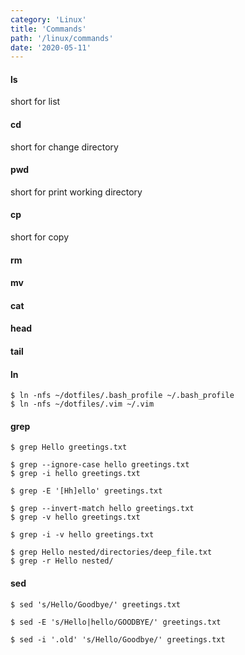 ```yaml
---
category: 'Linux'
title: 'Commands'
path: '/linux/commands'
date: '2020-05-11'
---
```


#### ls

short for list

#### cd

short for change directory

#### pwd

short for print working directory

#### cp

short for copy

#### rm

#### mv

#### cat

#### head

#### tail

#### ln

```shell
$ ln -nfs ~/dotfiles/.bash_profile ~/.bash_profile
$ ln -nfs ~/dotfiles/.vim ~/.vim
```

#### grep

```shell
$ grep Hello greetings.txt

$ grep --ignore-case hello greetings.txt
$ grep -i hello greetings.txt

$ grep -E '[Hh]ello' greetings.txt

$ grep --invert-match hello greetings.txt
$ grep -v hello greetings.txt

$ grep -i -v hello greetings.txt

$ grep Hello nested/directories/deep_file.txt
$ grep -r Hello nested/
```

#### sed

```shell
$ sed 's/Hello/Goodbye/' greetings.txt

$ sed -E 's/Hello|hello/GOODBYE/' greetings.txt

$ sed -i '.old' 's/Hello/Goodbye/' greetings.txt
```

